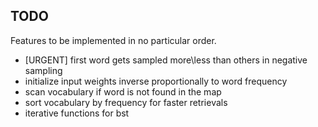 ## TODO

Features to be implemented in no particular order.

* [URGENT] first word gets sampled more\less than others in negative sampling
* initialize input weights inverse proportionally to word frequency
* scan vocabulary if word is not found in the map
* sort vocabulary by frequency for faster retrievals
* iterative functions for bst
